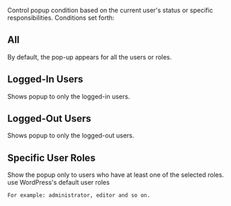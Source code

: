 Control popup condition based on the current user's status or specific responsibilities. Conditions set forth:

## All
By default, the pop-up appears for all the users or roles.


## Logged-In Users
Shows popup to only the logged-in users.
  

## Logged-Out Users
Shows popup to only the logged-out users.
 
   
## Specific User Roles
Show the popup only to users who have at least one of the selected roles. use WordPress's default user roles

    For example: administrator, editor and so on.
   
    
           
  